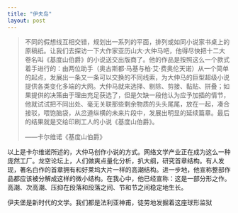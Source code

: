 ```yaml
---
title: "伊夫岛"
layout: post
---
```

> 不同的假想线互相交错，规划出一系列的平面，排列或如同小说家书桌上的原稿纸。让我们去探访一下大作家亚历山大·大仲马吧，他得尽快把十二大卷名叫《基度山伯爵》的小说送交出版商了。他的作品是按照这么一个款式着手进行的：由两位助手（奥古斯都·马基与柏·艾·费奥伦天诺）从一个简单的起点，发展出一条又一条可以交换的不同线索，为大仲马的巨型超级小说提供各类变化多端的大网。大仲马就来选择、剔除、剪接、黏贴、拼叠；如果提供的决策由于理由充足获选了，但是欠缺一段他认为应予加插的情节，他就试试把不同出处、毫无关联那些剩余物质的头头尾尾，放在一起，凑合接驳，喂饱脑袋，从岔道纵横的未来片段中，发展出明显的延续篇章。最后的结果就是交给印刷工人的小说《基度山伯爵》。 
> 
> ——卡尔维诺《基度山伯爵》

以上是卡尔维诺所述的，大仲马创作小说的方式。网络文学产业正在成为这么一种庞然工厂。龙空论坛上，人们做爽点量化分析，扒大纲，研究首章结构。有人发现，著名白作的首章拥有和好莱坞大片一样的高潮结构。进一步地，他宣称整部作品都应该被分解成这样的微小结构。在我心中，他已经宣称：这是一部分形之作。高潮、次高潮、压抑在段落和段落之间、节和节之间稳定地生长。

伊夫堡是新时代的文学。我们都是法利亚神甫，徒劳地发掘着这座球形监狱


